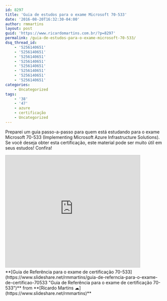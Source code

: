 ```yaml
---
id: 8297
title: 'Guia de estudos para o exame Microsoft 70-533'
date: '2016-08-20T16:32:30-04:00'
author: rmmartins
layout: post
guid: 'https://www.ricardomartins.com.br/?p=8297'
permalink: /guia-de-estudos-para-o-exame-microsoft-70-533/
dsq_thread_id:
    - '5256140651'
    - '5256140651'
    - '5256140651'
    - '5256140651'
    - '5256140651'
    - '5256140651'
    - '5256140651'
    - '5256140651'
categories:
    - Uncategorized
tags:
    - '38'
    - '47'
    - azure
    - certificação
    - Uncategorized
---
```


Preparei um guia passo-a-passo para quem está estudando para o exame Microsoft 70-533 (Implementing Microsoft Azure Infrastructure Solutions). Se você deseja obter esta certificação, este material pode ser muito útil em seus estudos! Confira!

<iframe allowfullscreen="" frameborder="0" height="356" loading="lazy" marginheight="0" marginwidth="0" scrolling="no" src="https://www.slideshare.net/slideshow/embed_code/key/DXPn59ynQD7rxt" style="border:1px solid #CCC; border-width:1px; margin-bottom:5px; max-width: 100%;" width="427"> </iframe>

<div style="margin-bottom:5px">  **[Guia de Referência para o exame de certificação 70-533](https://www.slideshare.net/rmmartins/guia-de-referncia-para-o-exame-de-certificao-70533 "Guia de Referência para o exame de certificação 70-533")**  from **[Ricardo Martins ☁](https://www.slideshare.net/rmmartins)** </div>